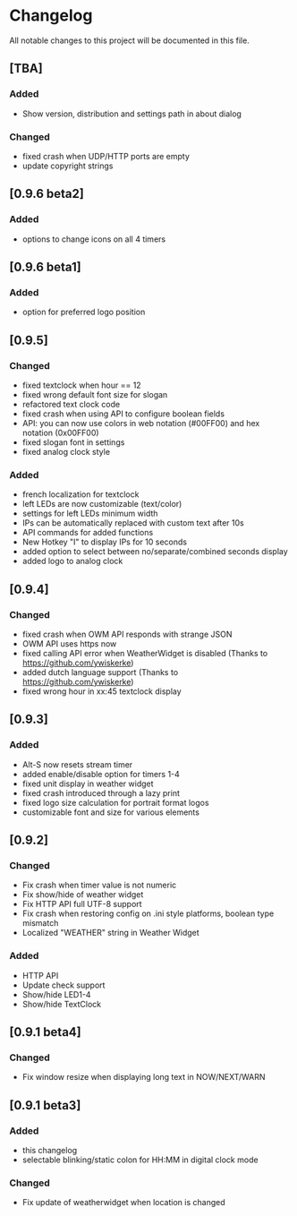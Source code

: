 # Changelog
All notable changes to this project will be documented in this file.

## [TBA]
### Added
- Show version, distribution and settings path in about dialog
### Changed
- fixed crash when UDP/HTTP ports are empty
- update copyright strings

## [0.9.6 beta2]
### Added
- options to change icons on all 4 timers

## [0.9.6 beta1]
### Added
- option for preferred logo position 

## [0.9.5]
### Changed
- fixed textclock when hour == 12
- fixed wrong default font size for slogan
- refactored text clock code
- fixed crash when using API to configure boolean fields
- API: you can now use colors in web notation (#00FF00) and hex notation (0x00FF00)
- fixed slogan font in settings
- fixed analog clock style

### Added
- french localization for textclock
- left LEDs are now customizable (text/color)
- settings for left LEDs minimum width
- IPs can be automatically replaced with custom text after 10s
- API commands for added functions
- New Hotkey "I" to display IPs for 10 seconds
- added option to select between no/separate/combined seconds display
- added logo to analog clock

## [0.9.4]
### Changed
- fixed crash when OWM API responds with strange JSON
- OWM API uses https now
- fixed calling API error when WeatherWidget is disabled (Thanks to https://github.com/ywiskerke)
- added dutch language support (Thanks to https://github.com/ywiskerke)
- fixed wrong hour in xx:45 textclock display

## [0.9.3]
### Added
- Alt-S now resets stream timer
- added enable/disable option for timers 1-4
- fixed unit display in weather widget
- fixed crash introduced through a lazy print
- fixed logo size calculation for portrait format logos
- customizable font and size for various elements

## [0.9.2]
### Changed
- Fix crash when timer value is not numeric
- Fix show/hide of weather widget
- Fix HTTP API full UTF-8 support
- Fix crash when restoring config on .ini style platforms, boolean type mismatch
- Localized "WEATHER" string in Weather Widget

### Added
- HTTP API
- Update check support
- Show/hide LED1-4
- Show/hide TextClock

## [0.9.1 beta4]
### Changed
- Fix window resize when displaying long text in NOW/NEXT/WARN

## [0.9.1 beta3]
### Added
- this changelog
- selectable blinking/static colon for HH:MM in digital clock mode

### Changed
- Fix update of weatherwidget when location is changed

